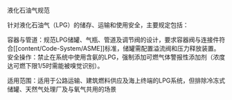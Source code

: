 液化石油气规范

针对​​液化石油气（LPG）​​的储存、运输和使用安全，主要规定包括：

​​容器与管道​​：规范LPG储罐、气瓶、管道及调节阀的设计，要求容器阀与连接件符合[[content/Code-System/ASME]]标准，储罐需配置溢流阀和压力释放装置。
​​安全操作​​：禁止在系统中使用含氨的LPG，强制添加可燃气体警报性添加剂（浓度达可燃下限1/5时需能被嗅觉识别）。

​​适用范围​​：适用于公路运输、建筑燃料供应及海上终端的LPG系统，但排除冷冻式储罐、天然气处理厂及与氧气共用的场景
